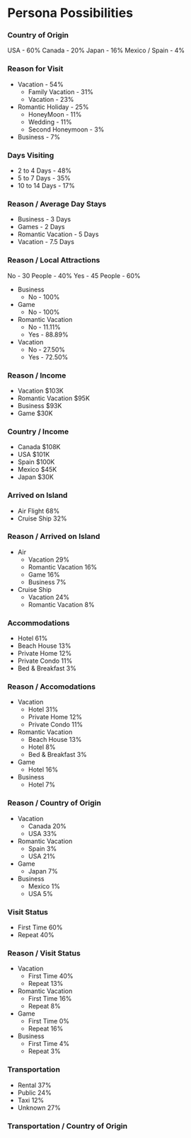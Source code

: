 # Persona Possibilities


### Country of Origin
USA - 60%
Canada - 20%
Japan - 16%
Mexico / Spain - 4%

### Reason for Visit
- Vacation - 54%
    - Family Vacation - 31%
    - Vacation - 23%
- Romantic Holiday - 25%
    - HoneyMoon - 11%
    - Wedding - 11%
    - Second Honeymoon - 3%
- Business - 7%

### Days Visiting
- 2 to 4 Days - 48%
- 5 to 7 Days - 35%
- 10 to 14 Days - 17%

### Reason / Average Day Stays
- Business - 3 Days
- Games - 2 Days
- Romantic Vacation - 5 Days
- Vacation - 7.5 Days

### Reason / Local Attractions

No - 30 People - 40%
Yes - 45 People - 60%

- Business
    - No - 100% 
- Game
    - No - 100%
- Romantic Vacation
    - No - 11.11%
    - Yes - 88.89%
- Vacation
    - No - 27.50%
    - Yes - 72.50%

### Reason / Income

- Vacation          $103K
- Romantic Vacation $95K
- Business          $93K
- Game              $30K

### Country / Income

- Canada    $108K
- USA       $101K
- Spain     $100K
- Mexico    $45K
- Japan     $30K

### Arrived on Island

- Air Flight    68%
- Cruise Ship   32%

### Reason / Arrived on Island

- Air
    - Vacation          29%
    - Romantic Vacation 16%
    - Game              16%
    - Business          7%
- Cruise Ship
    - Vacation          24%
    - Romantic Vacation 8%

### Accommodations

- Hotel             61%
- Beach House       13%
- Private Home      12%
- Private Condo     11%
- Bed & Breakfast   3%

### Reason / Accomodations

- Vacation
    - Hotel             31%
    - Private Home      12%
    - Private Condo     11%
- Romantic Vacation
    - Beach House       13%
    - Hotel             8%
    - Bed & Breakfast   3%    
- Game
    - Hotel             16%
- Business
    - Hotel             7%

### Reason / Country of Origin

- Vacation
    - Canada            20%
    - USA               33%
- Romantic Vacation
    - Spain             3%
    - USA               21%
- Game
    - Japan             7%
- Business
    - Mexico            1%
    - USA               5%


### Visit Status

- First Time    60%
- Repeat        40%

### Reason / Visit Status

- Vacation
    - First Time        40%
    - Repeat            13%
- Romantic Vacation
    - First Time        16%
    - Repeat            8%
- Game
    - First Time        0%
    - Repeat            16%
- Business
    - First Time        4%
    - Repeat            3%

### Transportation

- Rental        37%
- Public        24%
- Taxi          12%
- Unknown       27%

### Transportation / Country of Origin

